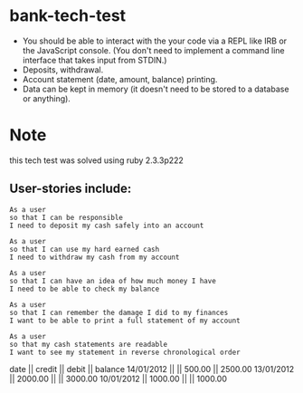 # bank-tech-test
+ You should be able to interact with the your code via a REPL like IRB or the JavaScript console. (You don't   need to implement a command line interface that takes input from STDIN.)
+ Deposits, withdrawal.
+ Account statement (date, amount, balance) printing.
+ Data can be kept in memory (it doesn't need to be stored to a database or anything).



# Note
this tech test was solved using ruby 2.3.3p222

## User-stories include:
```
As a user
so that I can be responsible
I need to deposit my cash safely into an account
```
```
As a user
so that I can use my hard earned cash
I need to withdraw my cash from my account
```
```
As a user
so that I can have an idea of how much money I have
I need to be able to check my balance
```
```
As a user
so that I can remember the damage I did to my finances
I want to be able to print a full statement of my account
```
```
As a user
so that my cash statements are readable
I want to see my statement in reverse chronological order
```

date || credit || debit || balance
14/01/2012 || || 500.00 || 2500.00
13/01/2012 || 2000.00 || || 3000.00
10/01/2012 || 1000.00 || || 1000.00
